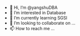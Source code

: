 - 👋 Hi, I’m @yangshuDBA
- 👀 I’m interested in Database
- 🌱 I’m currently learning SGSI
- 💞️ I’m looking to collaborate on ...
- 📫 How to reach me ...

<!---
yangshuDBA/yangshuDBA is a ✨ special ✨ repository because its `README.md` (this file) appears on your GitHub profile.
You can click the Preview link to take a look at your changes.
--->
